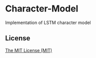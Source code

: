 # Character-Model
Implementation of LSTM character model

## License
[The MIT License (MIT)](LICENSE)
